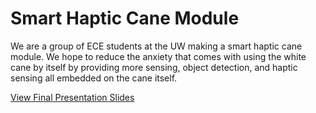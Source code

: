 # Smart Haptic Cane Module
We are a group of ECE students at the UW making a smart haptic cane module.
We hope to reduce the anxiety that comes with using the white cane by itself by providing
more sensing, object detection, and haptic sensing all embedded on the cane itself.

[View Final Presentation Slides](hapticCaneCSE475_finalPresentation.pdf)

